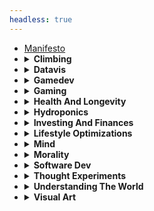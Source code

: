 ```yaml
---
headless: true
---
```

<ul>
  <li><a href="/docs/manifesto/">Manifesto</a>
  <li>
    <details>
      <summary>
        <strong>Climbing</strong>
      </summary>
      <ul>
        <li><a href="/docs/climbing/media/">Media</a>
        <li><a href="/docs/climbing/safety-checklist/">Safety
        Checklist</a>
        <li>
          <details>
            <summary>
              <strong>Event Reports</strong>
            </summary>
            <ul>
              <li><a href=
              "/docs/climbing/event-reports/2019-10-7-namaste-wall-zion/">
              2019 10 7 Namaste Wall Zion</a>
              <li><a href=
              "/docs/climbing/event-reports/2020-8-10-lake-erie/">2020
              8 10 Lake Erie</a>
              <li><a href=
              "/docs/climbing/event-reports/2020-8-12-mile-high-club/">
              2020 8 12 Mile High Club</a>
              <li><a href=
              "/docs/climbing/event-reports/first-512/">First
              512</a>
              <li><a href=
              "/docs/climbing/event-reports/mcmahon-hall/">Mcmahon
              Hall</a>
            </ul>
          </details>
      </ul>
    </details>
  <li>
    <details>
      <summary>
        <strong>Datavis</strong>
      </summary>
      <ul>
        <li><a href="/docs/datavis/reddit-tree/">Reddit Tree</a>
        <li><a href="/docs/datavis/seattle-rain/">Seattle Rain</a>
      </ul>
    </details>
  <li>
    <details>
      <summary>
        <strong>Gamedev</strong>
      </summary>
      <ul>
        <li><a href="/docs/gamedev/common-patterns/">Common
        Patterns</a>
        <li><a href="/docs/gamedev/gamedev-context/">Gamedev
        Context</a>
        <li><a href="/docs/gamedev/my-projects/">My Projects</a>
        <li>
          <details>
            <summary>
              <strong>Game Ideas</strong>
            </summary>
            <ul>
              <li><a href=
              "/docs/gamedev/game-ideas/farming-video-game/">Farming
              Video Game</a>
              <li><a href=
              "/docs/gamedev/game-ideas/roguelike-base-builder/">Roguelike
              Base Builder</a>
              <li><a href=
              "/docs/gamedev/game-ideas/safe-building-designer/">Safe
              Building Designer</a>
            </ul>
          </details>
        <li>
          <details>
            <summary>
              <strong>Mechanic Ideas</strong>
            </summary>
            <ul>
              <li><a href=
              "/docs/gamedev/mechanic-ideas/character-alignment/">Character
              Alignment</a>
              <li><a href=
              "/docs/gamedev/mechanic-ideas/low-friction-turn-based-tactics/">
              Low Friction Turn Based Tactics</a>
            </ul>
          </details>
      </ul>
    </details>
  <li>
    <details>
      <summary>
        <strong>Gaming</strong>
      </summary>
      <ul>
        <li><a href="/docs/gaming/chess/">Chess</a>
        <li><a href="/docs/gaming/fps-principles/">Fps
        Principles</a>
        <li><a href="/docs/gaming/oxygen-not-included/">Oxygen Not
        Included</a>
        <li><a href=
        "/docs/gaming/recommended-puzzle-games/">Recommended Puzzle
        Games</a>
        <li><a href=
        "/docs/gaming/recommended-social-games/">Recommended Social
        Games</a>
        <li><a href="/docs/gaming/top-10-all-time/">Top 10 All
        Time</a>
      </ul>
    </details>
  <li>
    <details>
      <summary>
        <strong>Health And Longevity</strong>
      </summary>
      <ul>
        <li><a href=
        "/docs/health-and-longevity/aging-science/">Aging
        Science</a>
        <li><a href=
        "/docs/health-and-longevity/avoiding-accidents/">Avoiding
        Accidents</a>
        <li><a href=
        "/docs/health-and-longevity/biomarker-correlator/">Biomarker
        Correlator</a>
        <li><a href=
        "/docs/health-and-longevity/causes-of-death/">Causes Of
        Death</a>
        <li><a href=
        "/docs/health-and-longevity/chronic-stress/">Chronic
        Stress</a>
        <li><a href=
        "/docs/health-and-longevity/circadian-rhythm/">Circadian
        Rhythm</a>
        <li><a href=
        "/docs/health-and-longevity/continuous-glucose-monitoring/">
        Continuous Glucose Monitoring</a>
        <li><a href=
        "/docs/health-and-longevity/cooking/">Cooking</a>
        <li><a href=
        "/docs/health-and-longevity/dental-health/">Dental
        Health</a>
        <li><a href="/docs/health-and-longevity/dna-testing/">Dna
        Testing</a>
        <li><a href=
        "/docs/health-and-longevity/exercise/">Exercise</a>
        <li><a href=
        "/docs/health-and-longevity/fasting/">Fasting</a>
        <li><a href="/docs/health-and-longevity/food/">Food</a>
        <li><a href=
        "/docs/health-and-longevity/influences/">Influences</a>
        <li><a href=
        "/docs/health-and-longevity/my-physiological-states/">My
        Physiological States</a>
        <li><a href="/docs/health-and-longevity/sleep/">Sleep</a>
        <li><a href=
        "/docs/health-and-longevity/tracking-health/">Tracking
        Health</a>
      </ul>
    </details>
  <li>
    <details>
      <summary>
        <strong>Hydroponics</strong>
      </summary>
      <ul>
        <li><a href="/docs/hydroponics/journal/">Journal</a>
        <li><a href="/docs/hydroponics/my-setup/">My Setup</a>
      </ul>
    </details>
  <li>
    <details>
      <summary>
        <strong>Investing And Finances</strong>
      </summary>
      <ul>
        <li><a href=
        "/docs/investing-and-finances/comprehensive-housing-return-estimator/">
        Comprehensive Housing Return Estimator</a>
        <li><a href=
        "/docs/investing-and-finances/financial-independence/">Financial
        Independence</a>
        <li><a href=
        "/docs/investing-and-finances/housing/">Housing</a>
        <li><a href=
        "/docs/investing-and-finances/influences/">Influences</a>
        <li><a href=
        "/docs/investing-and-finances/monthly-costs-of-car-ownership/">
        Monthly Costs Of Car Ownership</a>
        <li><a href=
        "/docs/investing-and-finances/strategies/">Strategies</a>
        <li><a href="/docs/investing-and-finances/taxes/">Taxes</a>
      </ul>
    </details>
  <li>
    <details>
      <summary>
        <strong>Lifestyle Optimizations</strong>
      </summary>
      <ul>
        <li><a href=
        "/docs/lifestyle-optimizations/android-apps/">Android
        Apps</a>
        <li><a href=
        "/docs/lifestyle-optimizations/bike-commuting/">Bike
        Commuting</a>
        <li><a href=
        "/docs/lifestyle-optimizations/experiences/">Experiences</a>
        <li><a href=
        "/docs/lifestyle-optimizations/hang-drying-clothes/">Hang
        Drying Clothes</a>
        <li><a href=
        "/docs/lifestyle-optimizations/home-energy-monitoring/">Home
        Energy Monitoring</a>
        <li><a href=
        "/docs/lifestyle-optimizations/home-network-and-internet-troubleshooting/">
        Home Network And Internet Troubleshooting</a>
        <li><a href=
        "/docs/lifestyle-optimizations/my-computer-configuration-dotfiles/">
        My Computer Configuration Dotfiles</a>
        <li><a href=
        "/docs/lifestyle-optimizations/no-ad-youtube-viewing/">No
        Ad Youtube Viewing</a>
        <li><a href=
        "/docs/lifestyle-optimizations/phone-case/">Phone Case</a>
        <li><a href=
        "/docs/lifestyle-optimizations/task-tracking/">Task
        Tracking</a>
        <li><a href=
        "/docs/lifestyle-optimizations/taut-line-hitch/">Taut Line
        Hitch</a>
        <li><a href=
        "/docs/lifestyle-optimizations/this-website/">This
        Website</a>
        <li><a href="/docs/lifestyle-optimizations/vim-tricks/">Vim
        Tricks</a>
      </ul>
    </details>
  <li>
    <details>
      <summary>
        <strong>Mind</strong>
      </summary>
      <ul>
        <li><a href=
        "/docs/mind/absorbing-and-professing/">Absorbing And
        Professing</a>
        <li><a href="/docs/mind/brain-juice/">Brain Juice</a>
        <li><a href="/docs/mind/contentment/">Contentment</a>
        <li><a href="/docs/mind/creativity/">Creativity</a>
        <li><a href="/docs/mind/desires-and-deprivation/">Desires
        And Deprivation</a>
        <li><a href="/docs/mind/education/">Education</a>
        <li><a href="/docs/mind/how-to-do-hard-tasks/">How To Do
        Hard Tasks</a>
        <li><a href="/docs/mind/influences/">Influences</a>
        <li><a href="/docs/mind/motivation/">Motivation</a>
        <li><a href=
        "/docs/mind/myers-briggs-personality-typing/">Myers Briggs
        Personality Typing</a>
        <li><a href=
        "/docs/mind/things-to-do-when-unmotivated/">Things To Do
        When Unmotivated</a>
        <li><a href="/docs/mind/working-with-others/">Working With
        Others</a>
      </ul>
    </details>
  <li>
    <details>
      <summary>
        <strong>Morality</strong>
      </summary>
      <ul>
        <li><a href=
        "/docs/morality/efficient-living-and-morality/">Efficient
        Living And Morality</a>
        <li><a href="/docs/morality/right-to-risk/">Right To
        Risk</a>
      </ul>
    </details>
  <li>
    <details>
      <summary>
        <strong>Software Dev</strong>
      </summary>
      <ul>
        <li><a href=
        "/docs/software-dev/actionable-tips/">Actionable Tips</a>
        <li><a href=
        "/docs/software-dev/auto-input-data-collection/">Auto Input
        Data Collection</a>
        <li><a href=
        "/docs/software-dev/choosing-a-language/">Choosing A
        Language</a>
        <li><a href=
        "/docs/software-dev/functional-programming/">Functional
        Programming</a>
        <li><a href="/docs/software-dev/impact/">Impact</a>
        <li><a href="/docs/software-dev/influences/">Influences</a>
        <li><a href="/docs/software-dev/patterned-code/">Patterned
        Code</a>
      </ul>
    </details>
  <li>
    <details>
      <summary>
        <strong>Thought Experiments</strong>
      </summary>
      <ul>
        <li><a href=
        "/docs/thought-experiments/artificial-intelligence/">Artificial
        Intelligence</a>
        <li><a href=
        "/docs/thought-experiments/random-ideas/">Random Ideas</a>
        <li><a href="/docs/thought-experiments/two-glasses/">Two
        Glasses</a>
      </ul>
    </details>
  <li>
    <details>
      <summary>
        <strong>Understanding The World</strong>
      </summary>
      <ul>
        <li><a href=
        "/docs/understanding-the-world/applying-theories/">Applying
        Theories</a>
        <li><a href=
        "/docs/understanding-the-world/individuals-vs-groups/">Individuals
        Vs Groups</a>
        <li><a href=
        "/docs/understanding-the-world/influences/">Influences</a>
        <li><a href=
        "/docs/understanding-the-world/judging-decisions/">Judging
        Decisions</a>
        <li><a href=
        "/docs/understanding-the-world/notetaking/">Notetaking</a>
        <li><a href=
        "/docs/understanding-the-world/physics/">Physics</a>
        <li><a href=
        "/docs/understanding-the-world/politics/">Politics</a>
        <li><a href=
        "/docs/understanding-the-world/solving-societal-problems/">Solving
        Societal Problems</a>
        <li><a href=
        "/docs/understanding-the-world/utopia/">Utopia</a>
        <li><a href=
        "/docs/understanding-the-world/what-to-believe/">What To
        Believe</a>
      </ul>
    </details>
  <li>
    <details>
      <summary>
        <strong>Visual Art</strong>
      </summary>
      <ul>
        <li><a href="/docs/visual-art/generative-art/">Generative
        Art</a>
        <li><a href="/docs/visual-art/judging-art/">Judging Art</a>
      </ul>
    </details>
</ul>
